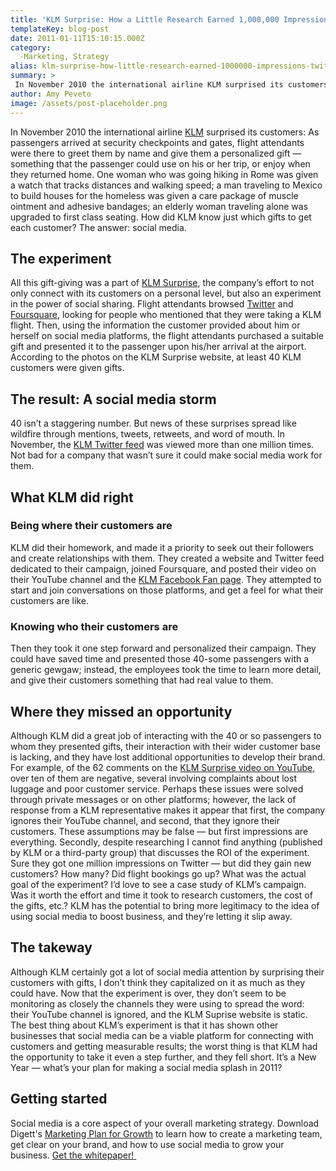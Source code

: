 ```yaml
---
title: 'KLM Surprise: How a Little Research Earned 1,000,000 Impressions on Twitter'
templateKey: blog-post
date: 2011-01-11T15:10:15.000Z
category: 
  -Marketing, Strategy
alias: klm-surprise-how-little-research-earned-1000000-impressions-twitter
summary: > 
 In November 2010 the international airline KLM surprised its customers: As passengers arrived at security checkpoints and gates, flight attendants were there to greet them by name and give them a personalized gift — something that the passenger could use on his or her trip, or enjoy when they returned home.
author: Amy Peveto
image: /assets/post-placeholder.png
---
```


In November 2010 the international airline [KLM](http://www.klm.com) surprised its customers: As passengers arrived at security checkpoints and gates, flight attendants were there to greet them by name and give them a personalized gift — something that the passenger could use on his or her trip, or enjoy when they returned home. One woman who was going hiking in Rome was given a watch that tracks distances and walking speed; a man traveling to Mexico to build houses for the homeless was given a care package of muscle ointment and adhesive bandages; an elderly woman traveling alone was upgraded to first class seating. How did KLM know just which gifts to get each customer? The answer: social media.

The experiment
--------------

All this gift-giving was a part of [KLM Surprise](http://www.klm.com/), the company’s effort to not only connect with its customers on a personal level, but also an experiment in the power of social sharing. Flight attendants browsed [Twitter](http://twitter.com/) and [Foursquare](https://foursquare.com/), looking for people who mentioned that they were taking a KLM flight. Then, using the information the customer provided about him or herself on social media platforms, the flight attendants purchased a suitable gift and presented it to the passenger upon his/her arrival at the airport. According to the photos on the KLM Surprise website, at least 40 KLM customers were given gifts.

The result: A social media storm
--------------------------------

40 isn’t a staggering number. But news of these surprises spread like wildfire through mentions, tweets, retweets, and word of mouth. In November, the [KLM Twitter feed](http://twitter.com/#!/KLMsurprise) was viewed more than one million times. Not bad for a company that wasn’t sure it could make social media work for them.

What KLM did right
------------------

### Being where their customers are

KLM did their homework, and made it a priority to seek out their followers and create relationships with them. They created a website and Twitter feed dedicated to their campaign, joined Foursquare, and posted their video on their YouTube channel and the [KLM Facebook Fan page](http://www.facebook.com/home.php#!/KLM). They attempted to start and join conversations on those platforms, and get a feel for what their customers are like.

### Knowing who their customers are

Then they took it one step forward and personalized their campaign. They could have saved time and presented those 40-some passengers with a generic gewgaw; instead, the employees took the time to learn more detail, and give their customers something that had real value to them.

Where they missed an opportunity
--------------------------------

Although KLM did a great job of interacting with the 40 or so passengers to whom they presented gifts, their interaction with their wider customer base is lacking, and they have lost additional opportunities to develop their brand. For example, of the 62 comments on the [KLM Surprise video on YouTube](https://www.youtube.com/watch?v=pqHWAE8GDEk), over ten of them are negative, several involving complaints about lost luggage and poor customer service. Perhaps these issues were solved through private messages or on other platforms; however, the lack of response from a KLM representative makes it appear that first, the company ignores their YouTube channel, and second, that they ignore their customers. These assumptions may be false — but first impressions are everything. Secondly, despite researching I cannot find anything (published by KLM or a third-party group) that discusses the ROI of the experiment. Sure they got one million impressions on Twitter — but did they gain new customers? How many? Did flight bookings go up? What was the actual goal of the experiment? I’d love to see a case study of KLM’s campaign. Was it worth the effort and time it took to research customers, the cost of the gifts, etc.? KLM has the potential to bring more legitimacy to the idea of using social media to boost business, and they’re letting it slip away.

The takeway
-----------

Although KLM certainly got a lot of social media attention by surprising their customers with gifts, I don’t think they capitalized on it as much as they could have. Now that the experiment is over, they don’t seem to be monitoring as closely the channels they were using to spread the word: their YouTube channel is ignored, and the KLM Suprise website is static. The best thing about KLM’s experiment is that it has shown other businesses that social media can be a viable platform for connecting with customers and getting measurable results; the worst thing is that KLM had the opportunity to take it even a step further, and they fell short. It’s a New Year — what’s your plan for making a social media splash in 2011?

Getting started
---------------

Social media is a core aspect of your overall marketing strategy. Download Digett's [Marketing Plan for Growth](http://www.digett.com/marketing-plan-growth) to learn how to create a marketing team, get clear on your brand, and how to use social media to grow your business. [Get the whitepaper! ](http://www.digett.com/marketing-plan-growth)